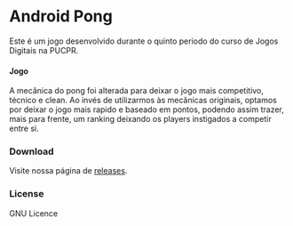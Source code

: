 # Android Pong #

  Este é um jogo desenvolvido durante o quinto periodo do curso de Jogos Digitais na PUCPR.

#### Jogo ####
  A mecânica do pong foi alterada para deixar o jogo mais competitivo, técnico e clean. Ao invés de utilizarmos às mecânicas originais, optamos por deixar o jogo mais rapido e baseado em pontos, podendo assim trazer, mais para frente, um ranking deixando os players instigados a competir entre si.
 
### Download ###
Visite nossa página de [releases](https://github.com/boveloco/Android_Pong/releases).

### License ###
 GNU Licence
  
 